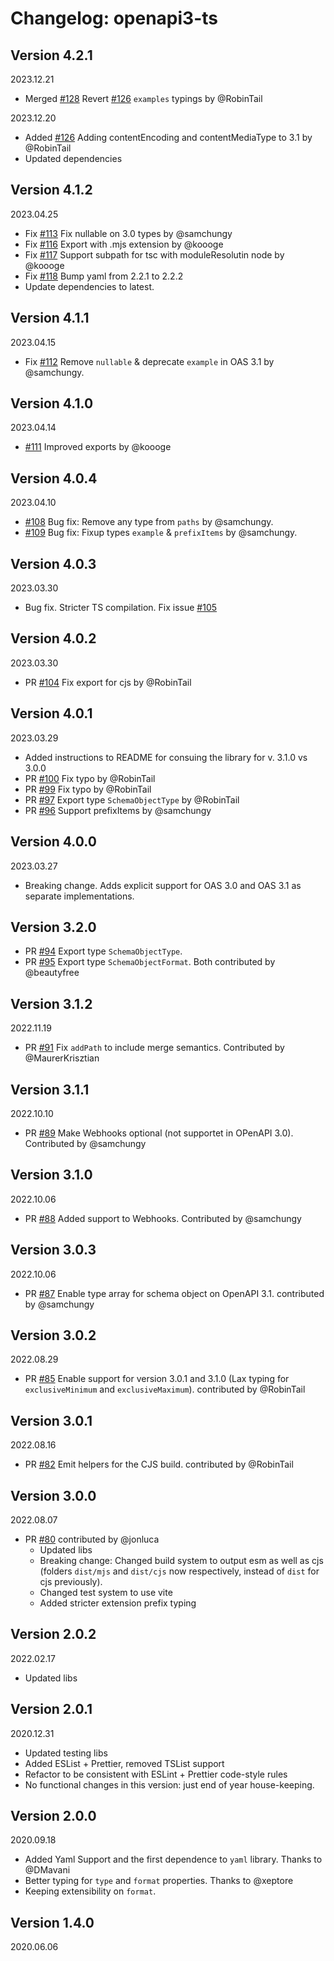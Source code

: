 # Changelog: openapi3-ts

## Version 4.2.1

2023.12.21

- Merged [#128](https://github.com/metadevpro/openapi3-ts/pull/128) Revert [#126](https://github.com/metadevpro/openapi3-ts/pull/128) `examples` typings by @RobinTail

2023.12.20

- Added [#126](https://github.com/metadevpro/openapi3-ts/pull/126) Adding contentEncoding and contentMediaType to 3.1 by @RobinTail
- Updated dependencies


## Version 4.1.2

2023.04.25

- Fix [#113](https://github.com/metadevpro/openapi3-ts/pull/113) Fix nullable on 3.0 types by @samchungy
- Fix [#116](https://github.com/metadevpro/openapi3-ts/pull/116) Export with .mjs extension by @koooge
- Fix [#117](https://github.com/metadevpro/openapi3-ts/pull/117) Support subpath for tsc with moduleResolutin node by @koooge
- Fix [#118](https://github.com/metadevpro/openapi3-ts/pull/118) Bump yaml from 2.2.1 to 2.2.2 
- Update dependencies to latest.

## Version 4.1.1

2023.04.15

- Fix [#112](https://github.com/metadevpro/openapi3-ts/pull/112) Remove `nullable` & deprecate `example` in OAS 3.1 by @samchungy.

## Version 4.1.0

2023.04.14

- [#111](https://github.com/metadevpro/openapi3-ts/pull/111) Improved exports by @koooge

## Version 4.0.4

2023.04.10

- [#108](https://github.com/metadevpro/openapi3-ts/pull/108) Bug fix: Remove any type from `paths` by @samchungy.
- [#109](https://github.com/metadevpro/openapi3-ts/pull/109) Bug fix: Fixup types `example` & `prefixItems`  by @samchungy.

## Version 4.0.3

2023.03.30

- Bug fix. Stricter TS compilation. Fix issue [#105](https://github.com/metadevpro/openapi3-ts/issues/105)

## Version 4.0.2

2023.03.30

- PR [#104](https://github.com/metadevpro/openapi3-ts/pull/104) Fix export for cjs by @RobinTail

## Version 4.0.1

2023.03.29

- Added instructions to README for consuing the library for v. 3.1.0 vs 3.0.0
- PR [#100](https://github.com/metadevpro/openapi3-ts/pull/99) Fix typo by @RobinTail
- PR [#99](https://github.com/metadevpro/openapi3-ts/pull/99) Fix typo by @RobinTail
- PR [#97](https://github.com/metadevpro/openapi3-ts/pull/97) Export type `SchemaObjectType` by @RobinTail
- PR [#96](https://github.com/metadevpro/openapi3-ts/pull/96) Support prefixItems by @samchungy

## Version 4.0.0  

2023.03.27

- Breaking change. Adds explicit support for OAS 3.0 and OAS 3.1 as separate implementations.

## Version 3.2.0

- PR [#94](https://github.com/metadevpro/openapi3-ts/pull/94) Export type `SchemaObjectType`.
- PR [#95](https://github.com/metadevpro/openapi3-ts/pull/95) Export type `SchemaObjectFormat`. Both contributed by @beautyfree

## Version 3.1.2

2022.11.19

- PR [#91](https://github.com/metadevpro/openapi3-ts/pull/91) Fix `addPath` to include merge semantics. Contributed by @MaurerKrisztian

## Version 3.1.1

2022.10.10

- PR [#89](https://github.com/metadevpro/openapi3-ts/pull/89) Make Webhooks optional (not supportet in OPenAPI 3.0). Contributed by @samchungy

## Version 3.1.0

2022.10.06

- PR [#88](https://github.com/metadevpro/openapi3-ts/pull/88) Added support to Webhooks. Contributed by @samchungy

## Version 3.0.3

2022.10.06

- PR [#87](https://github.com/metadevpro/openapi3-ts/pull/87) Enable type array for schema object on OpenAPI 3.1. contributed by @samchungy

## Version 3.0.2

2022.08.29

- PR [#85](https://github.com/metadevpro/openapi3-ts/pull/85) Enable support for version 3.0.1 and 3.1.0 (Lax typing for `exclusiveMinimum` and `exclusiveMaximum`). contributed by @RobinTail

## Version 3.0.1

2022.08.16

- PR [#82](https://github.com/metadevpro/openapi3-ts/pull/82) Emit helpers for the CJS build. contributed by @RobinTail

## Version 3.0.0

2022.08.07

- PR [#80](https://github.com/metadevpro/openapi3-ts/pull/80) contributed by @jonluca
  - Updated libs
  - Breaking change: Changed build system to output esm as well as cjs (folders `dist/mjs` and `dist/cjs` now respectively, instead of `dist` for cjs previously).
  - Changed test system to use vite
  - Added stricter extension prefix typing

## Version 2.0.2

2022.02.17

- Updated libs

## Version 2.0.1

2020.12.31

- Updated testing libs
- Added ESList + Prettier, removed TSList support
- Refactor to be consistent with ESLint + Prettier code-style rules
- No functional changes in this version: just end of year house-keeping.

## Version 2.0.0

2020.09.18

- Added Yaml Support and the first dependence to `yaml` library. Thanks to @DMavani
- Better typing for `type` and `format` properties. Thanks to @xeptore
- Keeping extensibility on `format`.

## Version 1.4.0

2020.06.06
